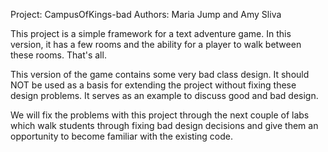 Project: CampusOfKings-bad
Authors: Maria Jump and Amy Sliva

This project is a simple framework for a text adventure game. In this version,
it has a few rooms and the ability for a player to walk between these rooms.
That's all.

This version of the game contains some very bad class design. It should NOT
be used as a basis for extending the project without fixing these design
problems. It serves as an example to discuss good and bad design.

We will fix the problems with this project through the next couple of labs which
walk students through fixing bad design decisions and give them an opportunity
to become familiar with the existing code.

